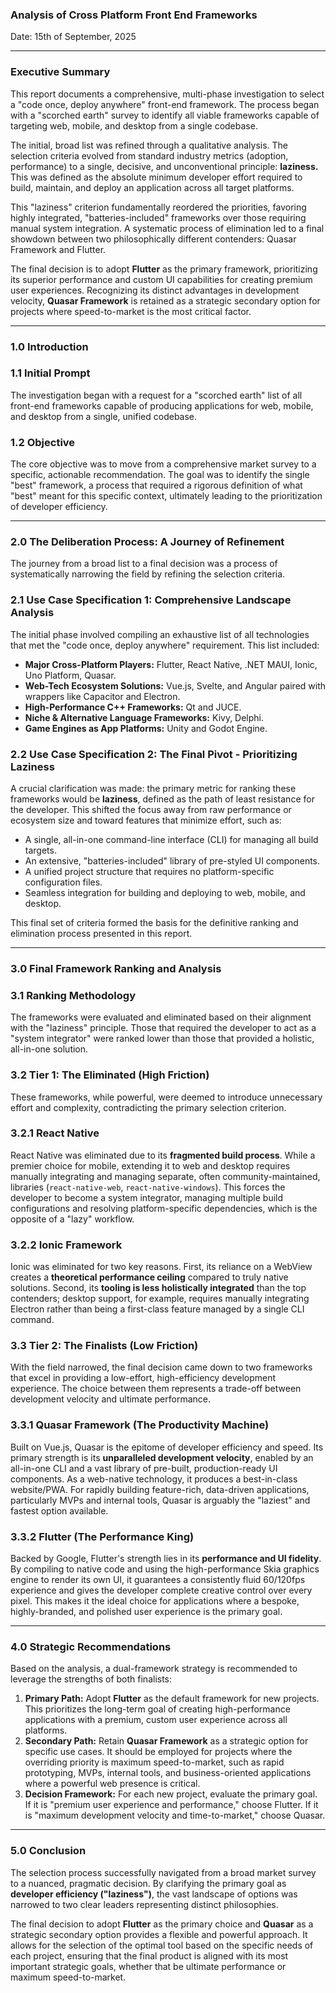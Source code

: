 ### Analysis of Cross Platform Front End Frameworks

Date: 15th of September, 2025

---

### Executive Summary

This report documents a comprehensive, multi-phase investigation to select a "code once, deploy anywhere" front-end framework. The process began with a "scorched earth" survey to identify all viable frameworks capable of targeting web, mobile, and desktop from a single codebase.

The initial, broad list was refined through a qualitative analysis. The selection criteria evolved from standard industry metrics (adoption, performance) to a single, decisive, and unconventional principle: **laziness.** This was defined as the absolute minimum developer effort required to build, maintain, and deploy an application across all target platforms.

This "laziness" criterion fundamentally reordered the priorities, favoring highly integrated, "batteries-included" frameworks over those requiring manual system integration. A systematic process of elimination led to a final showdown between two philosophically different contenders: Quasar Framework and Flutter.

The final decision is to adopt **Flutter** as the primary framework, prioritizing its superior performance and custom UI capabilities for creating premium user experiences. Recognizing its distinct advantages in development velocity, **Quasar Framework** is retained as a strategic secondary option for projects where speed-to-market is the most critical factor.

---

### 1.0 Introduction

### 1.1 Initial Prompt
The investigation began with a request for a "scorched earth" list of all front-end frameworks capable of producing applications for web, mobile, and desktop from a single, unified codebase.

### 1.2 Objective
The core objective was to move from a comprehensive market survey to a specific, actionable recommendation. The goal was to identify the single "best" framework, a process that required a rigorous definition of what "best" meant for this specific context, ultimately leading to the prioritization of developer efficiency.

---

### 2.0 The Deliberation Process: A Journey of Refinement

The journey from a broad list to a final decision was a process of systematically narrowing the field by refining the selection criteria.

### 2.1 Use Case Specification 1: Comprehensive Landscape Analysis
The initial phase involved compiling an exhaustive list of all technologies that met the "code once, deploy anywhere" requirement. This list included:
*   **Major Cross-Platform Players:** Flutter, React Native, .NET MAUI, Ionic, Uno Platform, Quasar.
*   **Web-Tech Ecosystem Solutions:** Vue.js, Svelte, and Angular paired with wrappers like Capacitor and Electron.
*   **High-Performance C++ Frameworks:** Qt and JUCE.
*   **Niche & Alternative Language Frameworks:** Kivy, Delphi.
*   **Game Engines as App Platforms:** Unity and Godot Engine.

### 2.2 Use Case Specification 2: The Final Pivot - Prioritizing Laziness
A crucial clarification was made: the primary metric for ranking these frameworks would be **laziness**, defined as the path of least resistance for the developer. This shifted the focus away from raw performance or ecosystem size and toward features that minimize effort, such as:
*   A single, all-in-one command-line interface (CLI) for managing all build targets.
*   An extensive, "batteries-included" library of pre-styled UI components.
*   A unified project structure that requires no platform-specific configuration files.
*   Seamless integration for building and deploying to web, mobile, and desktop.

This final set of criteria formed the basis for the definitive ranking and elimination process presented in this report.

---

### 3.0 Final Framework Ranking and Analysis

### 3.1 Ranking Methodology
The frameworks were evaluated and eliminated based on their alignment with the "laziness" principle. Those that required the developer to act as a "system integrator" were ranked lower than those that provided a holistic, all-in-one solution.

### 3.2 Tier 1: The Eliminated (High Friction)
These frameworks, while powerful, were deemed to introduce unnecessary effort and complexity, contradicting the primary selection criterion.

### 3.2.1 React Native
React Native was eliminated due to its **fragmented build process**. While a premier choice for mobile, extending it to web and desktop requires manually integrating and managing separate, often community-maintained, libraries (`react-native-web`, `react-native-windows`). This forces the developer to become a system integrator, managing multiple build configurations and resolving platform-specific dependencies, which is the opposite of a "lazy" workflow.

### 3.2.2 Ionic Framework
Ionic was eliminated for two key reasons. First, its reliance on a WebView creates a **theoretical performance ceiling** compared to truly native solutions. Second, its **tooling is less holistically integrated** than the top contenders; desktop support, for example, requires manually integrating Electron rather than being a first-class feature managed by a single CLI command.

### 3.3 Tier 2: The Finalists (Low Friction)
With the field narrowed, the final decision came down to two frameworks that excel in providing a low-effort, high-efficiency development experience. The choice between them represents a trade-off between development velocity and ultimate performance.

### 3.3.1 Quasar Framework (The Productivity Machine)
Built on Vue.js, Quasar is the epitome of developer efficiency and speed. Its primary strength is its **unparalleled development velocity**, enabled by an all-in-one CLI and a vast library of pre-built, production-ready UI components. As a web-native technology, it produces a best-in-class website/PWA. For rapidly building feature-rich, data-driven applications, particularly MVPs and internal tools, Quasar is arguably the "laziest" and fastest option available.

### 3.3.2 Flutter (The Performance King)
Backed by Google, Flutter's strength lies in its **performance and UI fidelity**. By compiling to native code and using the high-performance Skia graphics engine to render its own UI, it guarantees a consistently fluid 60/120fps experience and gives the developer complete creative control over every pixel. This makes it the ideal choice for applications where a bespoke, highly-branded, and polished user experience is the primary goal.

---

### 4.0 Strategic Recommendations

Based on the analysis, a dual-framework strategy is recommended to leverage the strengths of both finalists:

1.  **Primary Path:** Adopt **Flutter** as the default framework for new projects. This prioritizes the long-term goal of creating high-performance applications with a premium, custom user experience across all platforms.
2.  **Secondary Path:** Retain **Quasar Framework** as a strategic option for specific use cases. It should be employed for projects where the overriding priority is maximum speed-to-market, such as rapid prototyping, MVPs, internal tools, and business-oriented applications where a powerful web presence is critical.
3.  **Decision Framework:** For each new project, evaluate the primary goal. If it is "premium user experience and performance," choose Flutter. If it is "maximum development velocity and time-to-market," choose Quasar.

---

### 5.0 Conclusion

The selection process successfully navigated from a broad market survey to a nuanced, pragmatic decision. By clarifying the primary goal as **developer efficiency ("laziness")**, the vast landscape of options was narrowed to two clear leaders representing distinct philosophies.

The final decision to adopt **Flutter** as the primary choice and **Quasar** as a strategic secondary option provides a flexible and powerful approach. It allows for the selection of the optimal tool based on the specific needs of each project, ensuring that the final product is aligned with its most important strategic goals, whether that be ultimate performance or maximum speed-to-market.